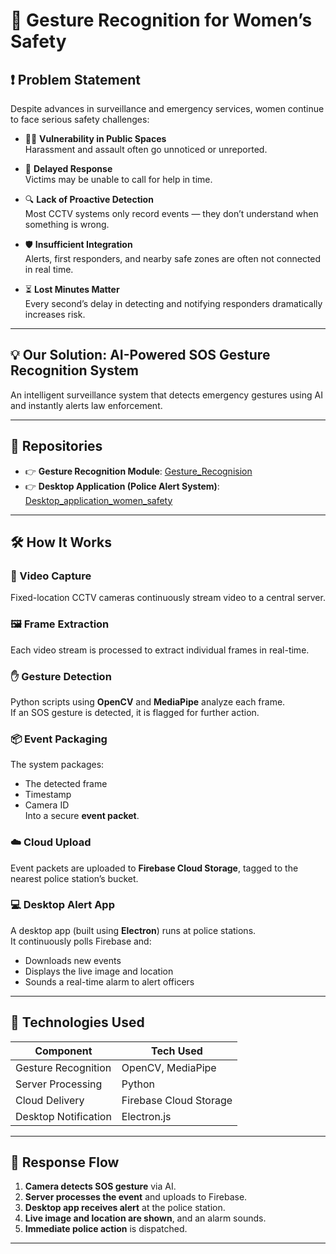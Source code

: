 # 🙌 Gesture Recognition for Women’s Safety

## ❗ Problem Statement

Despite advances in surveillance and emergency services, women continue to face serious safety challenges:

- 🚶‍♀️ **Vulnerability in Public Spaces**  
  Harassment and assault often go unnoticed or unreported.

- 📵 **Delayed Response**  
  Victims may be unable to call for help in time.

- 🔍 **Lack of Proactive Detection**  
  Most CCTV systems only record events — they don’t understand when something is wrong.

- 🛡️ **Insufficient Integration**  
  Alerts, first responders, and nearby safe zones are often not connected in real time.

- ⏳ **Lost Minutes Matter**  
  Every second’s delay in detecting and notifying responders dramatically increases risk.

---

## 💡 Our Solution: AI-Powered SOS Gesture Recognition System

An intelligent surveillance system that detects emergency gestures using AI and instantly alerts law enforcement.

---

## 🔗 Repositories

- 👉 **Gesture Recognition Module**: [Gesture_Recognision](https://github.com/liyakhathshaik/Gesture_Recognision)  
- 👉 **Desktop Application (Police Alert System)**: [Desktop_application_women_safety](https://github.com/liyakhathshaik/Desktop_application_women_safety)

---

## 🛠️ How It Works

### 🎥 Video Capture
Fixed-location CCTV cameras continuously stream video to a central server.

### 🖼️ Frame Extraction
Each video stream is processed to extract individual frames in real-time.

### ✋ Gesture Detection
Python scripts using **OpenCV** and **MediaPipe** analyze each frame.  
If an SOS gesture is detected, it is flagged for further action.

### 📦 Event Packaging
The system packages:
- The detected frame
- Timestamp
- Camera ID  
Into a secure **event packet**.

### ☁️ Cloud Upload
Event packets are uploaded to **Firebase Cloud Storage**, tagged to the nearest police station’s bucket.

### 💻 Desktop Alert App
A desktop app (built using **Electron**) runs at police stations.  
It continuously polls Firebase and:
- Downloads new events
- Displays the live image and location
- Sounds a real-time alarm to alert officers

---

## 🧰 Technologies Used

| Component              | Tech Used              |
|------------------------|------------------------|
| Gesture Recognition    | OpenCV, MediaPipe      |
| Server Processing      | Python                 |
| Cloud Delivery         | Firebase Cloud Storage |
| Desktop Notification   | Electron.js            |

---

## 🚓 Response Flow

1. **Camera detects SOS gesture** via AI.  
2. **Server processes the event** and uploads to Firebase.  
3. **Desktop app receives alert** at the police station.  
4. **Live image and location are shown**, and an alarm sounds.  
5. **Immediate police action** is dispatched.

---
